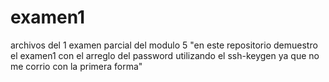 # examen1
archivos del 1 examen parcial del modulo 5
"en este repositorio demuestro el examen1 con el arreglo del password utilizando el ssh-keygen ya que no me corrio con la primera forma"
